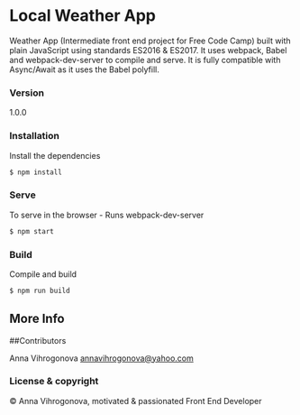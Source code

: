 # Local Weather App

Weather App (Intermediate front end project for Free Code Camp) built  with plain JavaScript using standards ES2016 & ES2017. It uses webpack, Babel and webpack-dev-server to compile and serve. It is fully compatible with Async/Await as it uses the Babel polyfill.

### Version
1.0.0


### Installation

Install the dependencies

```sh
$ npm install
```

### Serve
To serve in the browser  - Runs webpack-dev-server

```sh
$ npm start
```

### Build
Compile and build

```sh
$ npm run build
```

## More Info

##Contributors

Anna Vihrogonova annavihrogonova@yahoo.com

### License & copyright

&copy; Anna Vihrogonova, motivated & passionated Front End Developer
